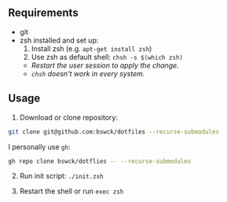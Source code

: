 ## Requirements

- git
- zsh installed and set up:
  1. Install zsh (e.g. `apt-get install zsh`)
  2. Use zsh as default shell: `chsh -s $(which zsh)`
    * _Restart the user session to apply the change._
    * _`chsh` doesn't work in every system._


## Usage

1. Download or clone repository:

  ```sh
  git clone git@github.com:bswck/dotfiles --recurse-submodules
  ```

  I personally use `gh`:
  ```sh
  gh repo clone bswck/dotflies -- --recurse-submodules
  ```

2. Run init script: `./init.zsh`

3. Restart the shell or run `exec zsh`
